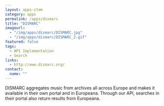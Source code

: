 ```yaml
---
layout: apps-item
category: apps
permalink: /apps/dismarc
title: "DISMARC"
imageurl:
  - "/img/apps/dismarc/DISMARC.jpg"
  - "/img/apps/dismarc/DISMARC_2.gif"
featured: false
tags:
  - API Implementation
  - Search
links:
  - http://www.dismarc.org/
contact: 
  name: ""
---
```


DISMARC aggregates music from archives all across Europe and makes it available in their own portal and in Europeana. Through our API, searches in their portal also return results from Europeana.
